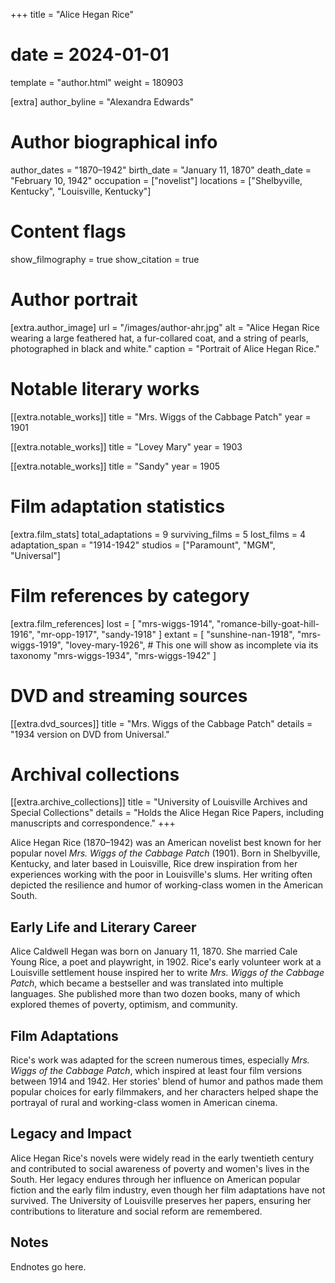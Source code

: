 +++
title = "Alice Hegan Rice"
# date = 2024-01-01
template = "author.html"
weight = 180903

[extra]
author_byline = "Alexandra Edwards"

# Author biographical info
author_dates = "1870–1942"
birth_date = "January 11, 1870"
death_date = "February 10, 1942"
occupation = ["novelist"]
locations = ["Shelbyville, Kentucky", "Louisville, Kentucky"]

# Content flags
show_filmography = true
show_citation = true

# Author portrait
[extra.author_image]
url = "/images/author-ahr.jpg"
alt = "Alice Hegan Rice wearing a large feathered hat, a fur-collared coat, and a string of pearls, photographed in black and white."
caption = "Portrait of Alice Hegan Rice."

# Notable literary works
[[extra.notable_works]]
title = "Mrs. Wiggs of the Cabbage Patch"
year = 1901

[[extra.notable_works]]
title = "Lovey Mary"
year = 1903

[[extra.notable_works]]
title = "Sandy"
year = 1905

# Film adaptation statistics
[extra.film_stats]
total_adaptations = 9
surviving_films = 5
lost_films = 4
adaptation_span = "1914-1942"
studios = ["Paramount", "MGM", "Universal"]


# Film references by category
[extra.film_references]
lost = [
    "mrs-wiggs-1914",
    "romance-billy-goat-hill-1916", 
    "mr-opp-1917",
    "sandy-1918"
]
extant = [
    "sunshine-nan-1918",
    "mrs-wiggs-1919",
    "lovey-mary-1926",  # This one will show as incomplete via its taxonomy
    "mrs-wiggs-1934",
    "mrs-wiggs-1942"
]

# DVD and streaming sources
[[extra.dvd_sources]]
title = "Mrs. Wiggs of the Cabbage Patch"
details = "1934 version on DVD from Universal."

# Archival collections
[[extra.archive_collections]]
title = "University of Louisville Archives and Special Collections"
details = "Holds the Alice Hegan Rice Papers, including manuscripts and correspondence."
+++

Alice Hegan Rice (1870–1942) was an American novelist best known for her popular novel *Mrs. Wiggs of the Cabbage Patch* (1901). Born in Shelbyville, Kentucky, and later based in Louisville, Rice drew inspiration from her experiences working with the poor in Louisville's slums. Her writing often depicted the resilience and humor of working-class women in the American South.

## Early Life and Literary Career

Alice Caldwell Hegan was born on January 11, 1870. She married Cale Young Rice, a poet and playwright, in 1902. Rice's early volunteer work at a Louisville settlement house inspired her to write *Mrs. Wiggs of the Cabbage Patch*, which became a bestseller and was translated into multiple languages. She published more than two dozen books, many of which explored themes of poverty, optimism, and community.

## Film Adaptations

Rice's work was adapted for the screen numerous times, especially *Mrs. Wiggs of the Cabbage Patch*, which inspired at least four film versions between 1914 and 1942. Her stories' blend of humor and pathos made them popular choices for early filmmakers, and her characters helped shape the portrayal of rural and working-class women in American cinema.

## Legacy and Impact

Alice Hegan Rice's novels were widely read in the early twentieth century and contributed to social awareness of poverty and women's lives in the South. Her legacy endures through her influence on American popular fiction and the early film industry, even though her film adaptations have not survived. The University of Louisville preserves her papers, ensuring her contributions to literature and social reform are remembered.

## Notes

Endnotes go here.